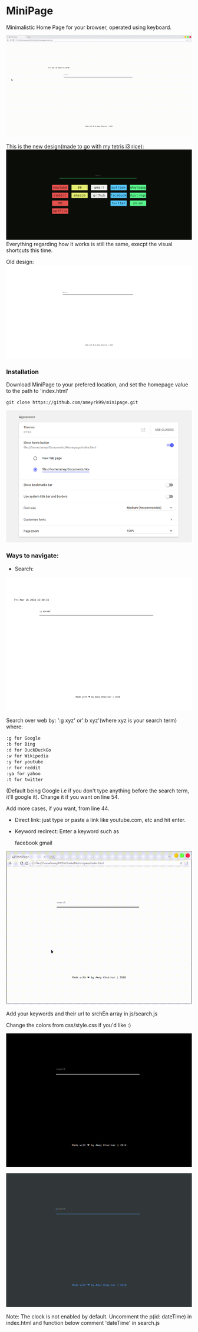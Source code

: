 # MiniPage

Minimalistic Home Page for your browser, operated using keyboard.

![Example](example.gif)

This is the new design(made to go with my tetris i3 rice):
![New design](screenshot.png)
Everything regarding how it works is still the same, execpt the visual shortcuts this time.

Old design:
<kbd> ![Screenshot](sc.png) </kbd>


### Installation

Download MiniPage to your prefered location, and set the homepage value to the path to 'index.html'

```
git clone https://github.com/ameyrk99/minipage.git
```

![Chrome](install.png)

### Ways to navigate:

* Search:

![Search Example](example.png)

Search over web by: ':g xyz' or':b xyz'(where xyz is your search term) where: 

	:g for Google
	:b for Bing
	:d for DuckDuckGo
	:w for Wikipedia
	:y for youtube
	:r for reddit
	:ya for yahoo
	:t for twitter
(Default being Google i.e if you don't type anything before the search term, it'll google it). Change it if you want on line 54.

Add more cases, if you want, from line 44.

* Direct link:
just type or paste a link like youtube.com, etc and hit enter.


* Keyword redirect:
Enter a keyword such as 

	facebook
	gmail

![keywordExample](keywordExample.gif)

Add your keywords and their url to srchEn array in js/search.js


Change the colors from css/style.css if you'd like :)

<kbd> ![Screenshot2](sc2.png) </kbd>

<kbd> ![Screenshot3](sc3.png) </kbd>



Note: The clock is not enabled by default. Uncomment the p(id: dateTime) in index.html and function below comment 'dateTime' in search.js
